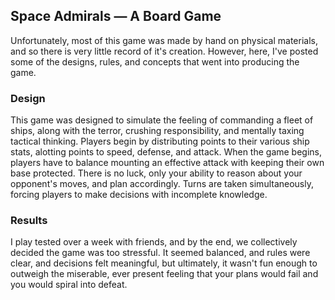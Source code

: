 ## Space Admirals — A Board Game
Unfortunately, most of this game was made by hand on physical materials, and so there is very little record of it's creation. However, here, I've posted some of the designs, rules, and concepts that went into producing the game.

### Design
This game was designed to simulate the feeling of commanding a fleet of ships, along with the terror, crushing responsibility, and mentally taxing tactical thinking. Players begin by distributing points to their various ship stats, alotting points to speed, defense, and attack. When the game begins, players have to balance mounting an effective attack with keeping their own base protected. There is no luck, only your ability to reason about your opponent's moves, and plan accordingly. Turns are taken simultaneously, forcing players to make decisions with incomplete knowledge. 

### Results
I play tested over a week with friends, and by the end, we collectively decided the game was too stressful. It seemed balanced, and rules were clear, and decisions felt meaningful, but ultimately, it wasn't fun enough to outweigh the miserable, ever present feeling that your plans would fail and you would spiral into defeat. 
